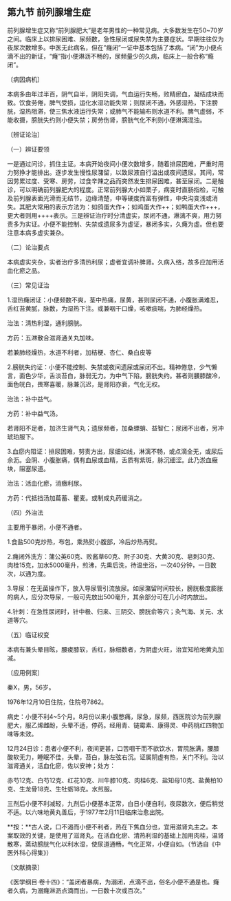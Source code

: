 ## 第九节 前列腺增生症

前列腺增生症又称“前列腺肥大”是老年男性的一种常见病。大多数发生在50~70岁之间。临床上以排尿困难、尿频数，急性尿闭或尿失禁为主要症状。早期往往仅为夜尿次数增多。中医无此病名，但在”癃闭”一证中基本包括了本病。“闭”为小便点滴不出的新证，“癃”指小便淋沥不畅的，尿频量少的久病，临床上一般合称“瘾闭”。

〔病因病机〕

本病多由年过半百，阴气自半，阴阳失调，气血运行失畅，败精瘀血，凝结成块而致。饮食劳倦，脾气受损，运化水湿功能失常；则尿闭不通，外感湿热，下注膀胱，湿热阻滞，使三焦水液运行失常；或肺气不能输布则水道不利。脾气虚弱，不能收摄，膀胱失约则小便失禁；房劳伤肾，膀胱气化不利则小便淋漓混浊。

〔辨证论治〕

（一）辨证要领

一是通过问诊，抓住主证。本病开始夜间小便次数增多，随着排尿困难，严重时用力努挣才能排出。逐步发生慢性尿潴留，以致尿液自行溢出或夜间遗尿。其间，常因劳累过度、受寒、房劳，过食辛辣之品而突然发生排尿困难，甚至尿闭。二是触诊，可以明确前列腺肥大的程度。正常前列腺大小如栗子，病变时直肠指检，可触及前列腺表面光滑而无结节，边缘清楚，中等硬度而富有弹性，中央沟变浅或消失。其肥大常用的表示方法为：如鸽蛋大作+；如鸡蛋大作++；如鸭蛋大作+++，更大者则用++++表示。三是辨证治疗时分清虚实，尿闭不通，淋漓不爽，用力努责多为实证。小便不能控制、失禁或遗尿多为虚证，暴闭多实，久癃为虚。但也要注意本病多虚实兼杂。

（二）论治要点

本病虚实夹杂，实者治疗多清热利尿；虚者宜调补脾肾。久病入络，故多应加用活血化瘀之品。

（三）常见证治

1.湿热癃闭证：小便频数不爽，茎中热痛，尿黄，甚则尿闭不通，小腹胀满难忍，舌红苔黄腻，脉数，为湿热下注。或兼咽干口燥，咳嗽痰喘，为肺经燥热。

治法：清热利湿，通利膀胱。

方药：五淋散合滋肾通关丸加味。

若兼肺经燥热，水道不利者，加桔梗、杏仁、桑白皮等

2.膀胱失约证：小便不能控制、失禁或夜间遗尿或尿闭不出。精神倦怠，少气懒言，面色少华，舌淡苔白，脉弱无力。为中气下陷，膀胱失约。甚者则腰膝酸冷，面色㿠白，畏寒喜暖，脉兼沉迟，是肾阳亦衰，气化无权。

治法：补中益气。

方药：补中益气汤。

若肾阳不足者，加济生肾气丸；遗尿频者，加桑螵蛸、益智仁；尿闭不出者，另冲琥珀服下。

3.血瘀内阻证：排尿困难，努责方出，尿细如线，淋漓不畅，或点滴全无，或尿后余沥。会阴、小腹胀痛，偶有血尿或血精，舌质有紫斑，脉沉细涩。此乃淤血癥块，阻塞尿道。

治法：活血化瘀，消癥利尿。

方药：代抵挡汤加萹蓄、瞿麦。或制成丸药缓消之。

（四）外治法

主要用于暴闭，小便不通者。

1.食盐500克炒热，布包，乘热熨小腹部，冷后炒热再熨。

2.癃闭外洗方：蒲公英60克、败酱草60克、附子30克、大黄30克、皂刺30克、肉桂15克，加水5000毫升，煎沸，先熏后洗，待温坐浴，一次40分钟，一日数次，以通为度。

3.导尿：在无菌操作下，放入导尿管引流放尿。如尿潴留时间较长，膀胱极度膨胀的病人，应分次导尿，一般可先放出500毫升，其余部分可在几小时内放出。

4.针刺：在急性尿闭时，针中极、归来、三阴交、膀胱俞等穴；灸气海、关元、水道等穴。

（五）临证权变

本病有兼头晕目眩，腰痠膝软，舌红，脉细数者，为阴虚火旺，治宜知柏地黄丸加减。

〔应用例案〕

秦X，男，56岁。

1976年12月10日住院，住院号7862。

病史：小便不利4~5个月。8月份以来小腹憋痛，尿急，尿频，西医院诊为前列腺肥大，服乙烯雌酚，头晕不适，停药。经用青、链霉素、康得灵、中药桃红四物加味等未效。

12月24日诊：患者小便不利，夜间更甚，口苦咽干而不欲饮水，胃院胀满，腰膝酸软无力，睡眠不佳，头晕，苔白，脉左弦右沉。证属阴虚有热，关门不利。治以滋肾通关，活血化瘀，佐以安神；处方：

赤芍12克、白芍12克、红花10克、川牛膝10克、肉桂6克、盐知母10克、盐黄柏10克、生龙骨18克、生牡蛎18克。水煎服。

三剂后小便不利减轻，九剂后小便基本正常，白日小便自利，夜尿数次，便后稍觉不适。以六味地黄丸善后，于1977年2月11日临床治愈出院。

**按：**古人说，口不渴而小便不利者，热在下焦血分也，宜用滋肾丸主之。本案取效的关键，是使用了滋肾丸。在活血化瘀、清热利湿的基础上加用肉桂，温肾散寒，蒸动膀胱气化以利水湿，使尿道通畅，气化正常，小便自如。（节选自《中医外科心得集》）

〔文献摘录〕

《医学纲目·卷十四》：“盖闭者暴病，为溺闭，点滴不出，俗名小便不通是也。癃者久病，为溺癃淋沥点滴而出，一日数十次或百次。”
